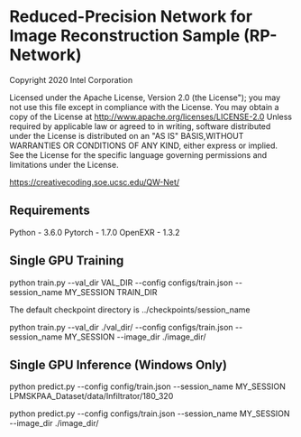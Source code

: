# Reduced-Precision Network for Image Reconstruction Sample (RP-Network)

Copyright 2020 Intel Corporation

Licensed under the Apache License, Version 2.0 (the License");
you may not use this file except in compliance with the License.
You may obtain a copy of the License at
http://www.apache.org/licenses/LICENSE-2.0
Unless required by applicable law or agreed to in writing, software distributed under the License is distributed on an "AS IS" BASIS,WITHOUT WARRANTIES OR CONDITIONS OF ANY KIND, either express or implied.
See the License for the specific language governing permissions and limitations under the License.

https://creativecoding.soe.ucsc.edu/QW-Net/

## Requirements
Python  - 3.6.0
Pytorch - 1.7.0
OpenEXR - 1.3.2

## Single GPU Training

python train.py --val_dir VAL_DIR --config configs/train.json --session_name MY_SESSION TRAIN_DIR

The default checkpoint directory is ../checkpoints/session_name

python train.py --val_dir ./val_dir/ --config configs/train.json --session_name MY_SESSION --image_dir ./image_dir/


## Single GPU Inference (Windows Only)

python predict.py --config config/train.json --session_name MY_SESSION LPMSKPAA_Dataset/data/Infiltrator/180_320

python predict.py  --config configs/train.json --session_name MY_SESSION --image_dir ./image_dir/     


